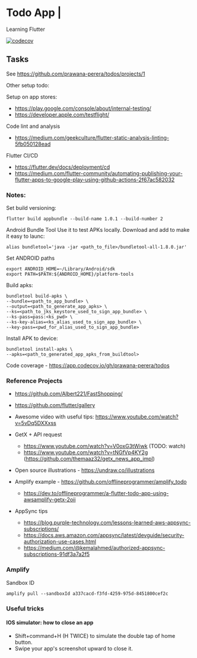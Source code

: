 # Todo App | 
Learning Flutter

[![codecov](https://codecov.io/gh/prawana-perera/todos/branch/main/graph/badge.svg?token=MCE0I80Y4U)](https://codecov.io/gh/prawana-perera/todos)

## Tasks
See https://github.com/prawana-perera/todos/projects/1

Other setup todo:

Setup on app stores:
- https://play.google.com/console/about/internal-testing/
- https://developer.apple.com/testflight/

Code lint and analysis
- https://medium.com/geekculture/flutter-static-analysis-linting-5fb050128ead

Flutter CI/CD
- https://flutter.dev/docs/deployment/cd
- https://medium.com/flutter-community/automating-publishing-your-flutter-apps-to-google-play-using-github-actions-2f67ac582032

### Notes:

Set build versioning:
```shell
flutter build appbundle --build-name 1.0.1 --build-number 2 
```

Android Bundle Tool
Use it to test APKs locally. Download and add to make it easy to launc:
```shell
alias bundletool='java -jar <path_to_file>/bundletool-all-1.8.0.jar'
```
Set ANDROID paths
```shell
export ANDROID_HOME=~/Library/Android/sdk
export PATH=$PATH:${ANDROID_HOME}/platform-tools
```

Build apks:
```shell
bundletool build-apks \
--bundle=<path_to_app_bundle> \
--output=<path_to_generate_app_apks> \
--ks=<path_to_jks_keystore_used_to_sign_app_bundle> \
--ks-pass=pass:<ks_pwd> \
--ks-key-alias=<ks_alias_used_to_sign_app_bundle> \
--key-pass=<pwd_for_alias_used_to_sign_app_bundle>
```

Install APK to device:
```shell
bundletool install-apks \
--apks=<path_to_generated_app_apks_from_buildtool>
```

Code coverage - https://app.codecov.io/gh/prawana-perera/todos

### Reference Projects
- https://github.com/Albert221/FastShopping/
- https://github.com/flutter/gallery

- Awesome video with useful tips: https://www.youtube.com/watch?v=5vDq5DXXxss


- GetX + API request
    - https://www.youtube.com/watch?v=V0oxG3tWiwk (TODO: watch)
    - https://www.youtube.com/watch?v=tNGfVp4KY2g (https://github.com/themaaz32/getx_news_app_impl)

- Open source illustrations - https://undraw.co/illustrations

- Amplify example - https://github.com/offlineprogrammer/amplify_todo
    - https://dev.to/offlineprogrammer/a-flutter-todo-app-using-awsamplify-getx-2oii

- AppSync tips 
    - https://blog.purple-technology.com/lessons-learned-aws-appsync-subscriptions/
    - https://docs.aws.amazon.com/appsync/latest/devguide/security-authorization-use-cases.html
    - https://medium.com/@kemalahmed/authorized-appsync-subscriptions-91df3a7a2f5


### Amplify

Sandbox ID
```
amplify pull --sandboxId a337cacd-f3fd-4259-975d-8451800cef2c
```
### Useful tricks

#### IOS simulator: how to close an app
- Shift+command+H (H TWICE) to simulate the double tap of home button.
- Swipe your app's screenshot upward to close it.
